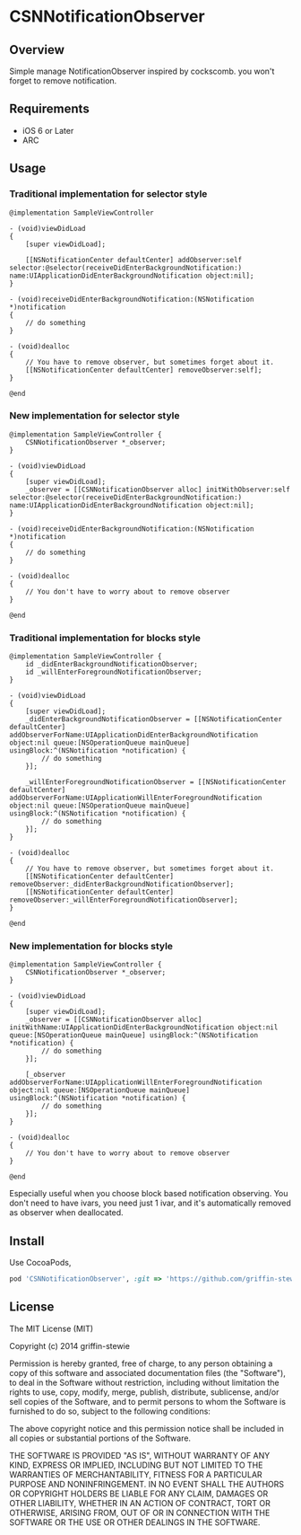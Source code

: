 # CSNNotificationObserver

## Overview

Simple manage NotificationObserver inspired by cockscomb. you won't forget to remove notification.

## Requirements

* iOS 6 or Later
* ARC

## Usage

### Traditional implementation for selector style

```objc
@implementation SampleViewController

- (void)viewDidLoad
{
    [super viewDidLoad];
    
    [[NSNotificationCenter defaultCenter] addObserver:self selector:@selector(receiveDidEnterBackgroundNotification:) name:UIApplicationDidEnterBackgroundNotification object:nil];
}

- (void)receiveDidEnterBackgroundNotification:(NSNotification *)notification
{
    // do something
}

- (void)dealloc
{
    // You have to remove observer, but sometimes forget about it.
    [[NSNotificationCenter defaultCenter] removeObserver:self];
}

@end
```

### New implementation for selector style

```objc
@implementation SampleViewController {
    CSNNotificationObserver *_observer;
}

- (void)viewDidLoad
{
    [super viewDidLoad];
    _observer = [[CSNNotificationObserver alloc] initWithObserver:self selector:@selector(receiveDidEnterBackgroundNotification:) name:UIApplicationDidEnterBackgroundNotification object:nil];
}

- (void)receiveDidEnterBackgroundNotification:(NSNotification *)notification
{
    // do something
}

- (void)dealloc
{
    // You don't have to worry about to remove observer
}

@end
```

### Traditional implementation for blocks style

```objc
@implementation SampleViewController {
    id _didEnterBackgroundNotificationObserver;
    id _willEnterForegroundNotificationObserver;
}

- (void)viewDidLoad
{
    [super viewDidLoad];
    _didEnterBackgroundNotificationObserver = [[NSNotificationCenter defaultCenter] addObserverForName:UIApplicationDidEnterBackgroundNotification object:nil queue:[NSOperationQueue mainQueue] usingBlock:^(NSNotification *notification) {
        // do something
    }];
    
    _willEnterForegroundNotificationObserver = [[NSNotificationCenter defaultCenter] addObserverForName:UIApplicationWillEnterForegroundNotification object:nil queue:[NSOperationQueue mainQueue] usingBlock:^(NSNotification *notification) {
        // do something
    }];
}

- (void)dealloc
{
    // You have to remove observer, but sometimes forget about it.
    [[NSNotificationCenter defaultCenter] removeObserver:_didEnterBackgroundNotificationObserver];
    [[NSNotificationCenter defaultCenter] removeObserver:_willEnterForegroundNotificationObserver];
}

@end

```

### New implementation for blocks style

```objc
@implementation SampleViewController {
    CSNNotificationObserver *_observer;
}

- (void)viewDidLoad
{
    [super viewDidLoad];
    _observer = [[CSNNotificationObserver alloc] initWithName:UIApplicationDidEnterBackgroundNotification object:nil queue:[NSOperationQueue mainQueue] usingBlock:^(NSNotification *notification) {
        // do something
    }];
    
    [_observer addObserverForName:UIApplicationWillEnterForegroundNotification object:nil queue:[NSOperationQueue mainQueue] usingBlock:^(NSNotification *notification) {
        // do something
    }];
}

- (void)dealloc
{
    // You don't have to worry about to remove observer
}

@end
```

Especially useful when you choose block based notification observing. You don't need to have ivars, you need just 1 ivar, and it's automatically removed as observer when deallocated.

## Install

Use CocoaPods,

```ruby
pod 'CSNNotificationObserver', :git => 'https://github.com/griffin-stewie/CSNNotificationObserver.git'
```


## License

The MIT License (MIT)

Copyright (c) 2014 griffin-stewie

Permission is hereby granted, free of charge, to any person obtaining a copy of
this software and associated documentation files (the "Software"), to deal in
the Software without restriction, including without limitation the rights to
use, copy, modify, merge, publish, distribute, sublicense, and/or sell copies of
the Software, and to permit persons to whom the Software is furnished to do so,
subject to the following conditions:

The above copyright notice and this permission notice shall be included in all
copies or substantial portions of the Software.

THE SOFTWARE IS PROVIDED "AS IS", WITHOUT WARRANTY OF ANY KIND, EXPRESS OR
IMPLIED, INCLUDING BUT NOT LIMITED TO THE WARRANTIES OF MERCHANTABILITY, FITNESS
FOR A PARTICULAR PURPOSE AND NONINFRINGEMENT. IN NO EVENT SHALL THE AUTHORS OR
COPYRIGHT HOLDERS BE LIABLE FOR ANY CLAIM, DAMAGES OR OTHER LIABILITY, WHETHER
IN AN ACTION OF CONTRACT, TORT OR OTHERWISE, ARISING FROM, OUT OF OR IN
CONNECTION WITH THE SOFTWARE OR THE USE OR OTHER DEALINGS IN THE SOFTWARE.

